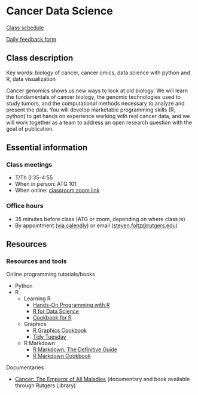 # Cancer Data Science

[Class schedule](https://docs.google.com/spreadsheets/d/1G2C7V2IBz6WoJW7fAuNgSd6SY23wlERaTRE2mB8-K8w/edit?usp=sharing)

[Daily feedback form](https://forms.gle/i3uuzXodqsiaWYEk6)

## Class description

Key words: biology of cancer, cancer omics, data science with python and R, data visualization

Cancer genomics shows us new ways to look at old biology.
We will learn the fundamentals of cancer biology, the genomic technologies used to study tumors, and the computational methods necessary to analyze and present the data.
You will develop marketable programming skills (R, python) to get hands on experience working with real cancer data, and we will work together as a team to address an open research question with the goal of publication.

## Essential information

### Class meetings
- T/Th 3:35-4:55
- When in person: ATG 101
- When online: [classroom zoom link](https://rutgers.zoom.us/j/93874027563?pwd=MjM1Ukk0YWs3OFI0OFI2Sng0NU9lZz09)

### Office hours
- 35 minutes before class (ATG or zoom, depending on where class is)
- By appointment ([via calendly](https://calendly.com/steven-foltz/office-hours)) or email (steven.foltz@rutgers.edu)

## Resources


### Resources and tools

Online programming tutorials/books
- Python
- R
  - Learning R  
    - [Hands-On Programming with R](https://rstudio-education.github.io/hopr/)
    - [R for Data Science](https://r4ds.had.co.nz/)
    - [Cookbook for R](http://www.cookbook-r.com/)
  - Graphics
    - [R Graphics Cookbook](https://r-graphics.org/)
    - [Tidy Tuesday](https://github.com/rfordatascience/tidytuesday)
  - R Markdown
    - [R Markdown; The Definitive Guide](https://bookdown.org/yihui/rmarkdown/)
    - [R Markdown Cookbook](https://bookdown.org/yihui/rmarkdown-cookbook/)

Documentaries
- [Cancer: The Emperor of All Maladies](https://www.pbs.org/kenburns/cancer-emperor-of-all-maladies/) (documentary and book available through Rutgers Library)
